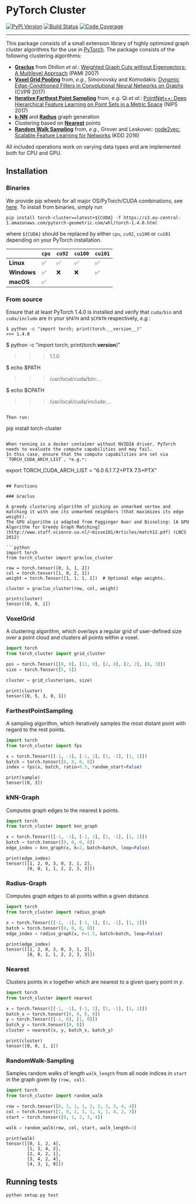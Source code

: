 [pypi-image]: https://badge.fury.io/py/torch-cluster.svg
[pypi-url]: https://pypi.python.org/pypi/torch-cluster
[build-image]: https://travis-ci.org/rusty1s/pytorch_cluster.svg?branch=master
[build-url]: https://travis-ci.org/rusty1s/pytorch_cluster
[coverage-image]: https://codecov.io/gh/rusty1s/pytorch_cluster/branch/master/graph/badge.svg
[coverage-url]: https://codecov.io/github/rusty1s/pytorch_cluster?branch=master

# PyTorch Cluster

[![PyPI Version][pypi-image]][pypi-url]
[![Build Status][build-image]][build-url]
[![Code Coverage][coverage-image]][coverage-url]

--------------------------------------------------------------------------------

This package consists of a small extension library of highly optimized graph cluster algorithms for the use in [PyTorch](http://pytorch.org/).
The package consists of the following clustering algorithms:

* **[Graclus](#graclus)** from Dhillon *et al.*: [Weighted Graph Cuts without Eigenvectors: A Multilevel Approach](http://www.cs.utexas.edu/users/inderjit/public_papers/multilevel_pami.pdf) (PAMI 2007)
* **[Voxel Grid Pooling](#voxelgrid)** from, *e.g.*, Simonovsky and Komodakis: [Dynamic Edge-Conditioned Filters in Convolutional Neural Networks on Graphs](https://arxiv.org/abs/1704.02901) (CVPR 2017)
* **[Iterative Farthest Point Sampling](#farthestpointsampling)** from, *e.g.* Qi *et al.*: [PointNet++: Deep Hierarchical Feature Learning on Point Sets in a Metric Space](https://arxiv.org/abs/1706.02413) (NIPS 2017)
* **[k-NN](#knn-graph)** and **[Radius](#radius-graph)** graph generation
* Clustering based on **[Nearest](#nearest)** points
* **[Random Walk Sampling](#randomwalk-sampling)** from, *e.g.*, Grover and Leskovec: [node2vec: Scalable Feature Learning for Networks](https://arxiv.org/abs/1607.00653) (KDD 2016)

All included operations work on varying data types and are implemented both for CPU and GPU.

## Installation

### Binaries

We provide pip wheels for all major OS/PyTorch/CUDA combinations, see [here](https://s3.eu-central-1.amazonaws.com/pytorch-geometric.com/whl/index.html).
To install from binaries, simply run

```
pip install torch-cluster==latest+${CUDA} -f https://s3.eu-central-1.amazonaws.com/pytorch-geometric.com/whl/torch-1.4.0.html
```

where `${CUDA}` should be replaced by either `cpu`, `cu92`, `cu100` or `cu101` depending on your PyTorch installation.

|             | `cpu` | `cu92` | `cu100` | `cu101` |
|-------------|-------|--------|---------|---------|
| **Linux**   | ✅    | ✅     | ✅      | ✅      |
| **Windows** | ✅    | ❌     | ❌      | ✅      |
| **macOS**   | ✅    |        |         |         |

### From source

Ensure that at least PyTorch 1.4.0 is installed and verify that `cuda/bin` and `cuda/include` are in your `$PATH` and `$CPATH` respectively, *e.g.*:

```
$ python -c "import torch; print(torch.__version__)"
>>> 1.4.0

```
$ python -c "import torch; print(torch.__version__)"
>>> 1.1.0

$ echo $PATH
>>> /usr/local/cuda/bin:...

$ echo $CPATH
>>> /usr/local/cuda/include:...
```

Then run:

```
pip install torch-cluster
```

When running in a docker container without NVIDIA driver, PyTorch needs to evaluate the compute capabilities and may fail.
In this case, ensure that the compute capabilities are set via `TORCH_CUDA_ARCH_LIST`, *e.g.*:

```
export TORCH_CUDA_ARCH_LIST = "6.0 6.1 7.2+PTX 7.5+PTX"
```

## Functions

### Graclus

A greedy clustering algorithm of picking an unmarked vertex and matching it with one its unmarked neighbors (that maximizes its edge weight).
The GPU algorithm is adapted from Fagginger Auer and Bisseling: [A GPU Algorithm for Greedy Graph Matching](http://www.staff.science.uu.nl/~bisse101/Articles/match12.pdf) (LNCS 2012)

```python
import torch
from torch_cluster import graclus_cluster

row = torch.tensor([0, 1, 1, 2])
col = torch.tensor([1, 0, 2, 1])
weight = torch.Tensor([1, 1, 1, 1])  # Optional edge weights.

cluster = graclus_cluster(row, col, weight)
```

```
print(cluster)
tensor([0, 0, 1])
```

### VoxelGrid

A clustering algorithm, which overlays a regular grid of user-defined size over a point cloud and clusters all points within a voxel.

```python
import torch
from torch_cluster import grid_cluster

pos = torch.Tensor([[0, 0], [11, 9], [2, 8], [2, 2], [8, 3]])
size = torch.Tensor([5, 5])

cluster = grid_cluster(pos, size)
```

```
print(cluster)
tensor([0, 5, 3, 0, 1])
```

### FarthestPointSampling

A sampling algorithm, which iteratively samples the most distant point with regard to the rest points.

```python
import torch
from torch_cluster import fps

x = torch.Tensor([[-1, -1], [-1, 1], [1, -1], [1, 1]])
batch = torch.tensor([0, 0, 0, 0])
index = fps(x, batch, ratio=0.5, random_start=False)
```

```
print(sample)
tensor([0, 3])
```

### kNN-Graph

Computes graph edges to the nearest *k* points.

```python
import torch
from torch_cluster import knn_graph

x = torch.Tensor([[-1, -1], [-1, 1], [1, -1], [1, 1]])
batch = torch.tensor([0, 0, 0, 0])
edge_index = knn_graph(x, k=2, batch=batch, loop=False)
```

```
print(edge_index)
tensor([[1, 2, 0, 3, 0, 3, 1, 2],
        [0, 0, 1, 1, 2, 2, 3, 3]])
```

### Radius-Graph

Computes graph edges to all points within a given distance.

```python
import torch
from torch_cluster import radius_graph

x = torch.Tensor([[-1, -1], [-1, 1], [1, -1], [1, 1]])
batch = torch.tensor([0, 0, 0, 0])
edge_index = radius_graph(x, r=1.5, batch=batch, loop=False)
```

```
print(edge_index)
tensor([[1, 2, 0, 3, 0, 3, 1, 2],
        [0, 0, 1, 1, 2, 2, 3, 3]])
```

### Nearest

Clusters points in *x* together which are nearest to a given query point in *y*.

```python
import torch
from torch_cluster import nearest

x = torch.Tensor([[-1, -1], [-1, 1], [1, -1], [1, 1]])
batch_x = torch.tensor([0, 0, 0, 0])
y = torch.Tensor([[-1, 0], [1, 0]])
batch_y = torch.tensor([0, 0])
cluster = nearest(x, y, batch_x, batch_y)
```

```
print(cluster)
tensor([0, 0, 1, 1])
```

### RandomWalk-Sampling

Samples random walks of length `walk_length` from all node indices in `start` in the graph given by `(row, col)`.

```python
import torch
from torch_cluster import random_walk

row = torch.tensor([0, 1, 1, 1, 2, 2, 3, 3, 4, 4])
col = torch.tensor([1, 0, 2, 3, 1, 4, 1, 4, 2, 3])
start = torch.tensor([0, 1, 2, 3, 4])

walk = random_walk(row, col, start, walk_length=3)
```

```
print(walk)
tensor([[0, 1, 2, 4],
        [1, 3, 4, 2],
        [2, 4, 2, 1],
        [3, 4, 2, 4],
        [4, 3, 1, 0]])
```

## Running tests

```
python setup.py test
```
